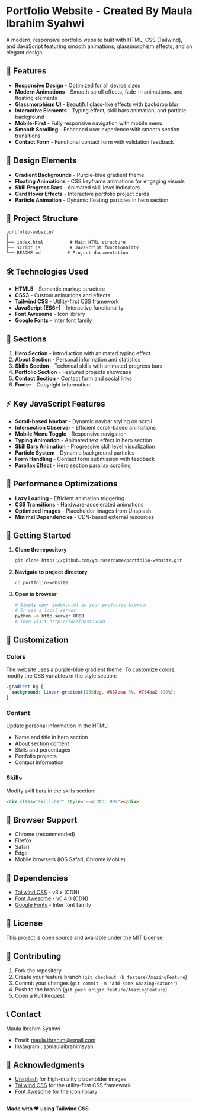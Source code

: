 # Portfolio Website - Created By Maula Ibrahim Syahwi

A modern, responsive portfolio website built with HTML, CSS (Tailwind), and JavaScript featuring smooth animations, glassmorphism effects, and an elegant design.

## 🚀 Features

- **Responsive Design** - Optimized for all device sizes
- **Modern Animations** - Smooth scroll effects, fade-in animations, and floating elements
- **Glassmorphism UI** - Beautiful glass-like effects with backdrop blur
- **Interactive Elements** - Typing effect, skill bars animation, and particle background
- **Mobile-First** - Fully responsive navigation with mobile menu
- **Smooth Scrolling** - Enhanced user experience with smooth section transitions
- **Contact Form** - Functional contact form with validation feedback

## 🎨 Design Elements

- **Gradient Backgrounds** - Purple-blue gradient theme
- **Floating Animations** - CSS keyframe animations for engaging visuals
- **Skill Progress Bars** - Animated skill level indicators
- **Card Hover Effects** - Interactive portfolio project cards
- **Particle Animation** - Dynamic floating particles in hero section

## 📁 Project Structure

```
portfolio-website/
│
├── index.html          # Main HTML structure
├── script.js           # JavaScript functionality
└── README.md          # Project documentation
```

## 🛠️ Technologies Used

- **HTML5** - Semantic markup structure
- **CSS3** - Custom animations and effects
- **Tailwind CSS** - Utility-first CSS framework
- **JavaScript (ES6+)** - Interactive functionality
- **Font Awesome** - Icon library
- **Google Fonts** - Inter font family

## 📱 Sections

1. **Hero Section** - Introduction with animated typing effect
2. **About Section** - Personal information and statistics
3. **Skills Section** - Technical skills with animated progress bars
4. **Portfolio Section** - Featured projects showcase
5. **Contact Section** - Contact form and social links
6. **Footer** - Copyright information

## ⚡ Key JavaScript Features

- **Scroll-based Navbar** - Dynamic navbar styling on scroll
- **Intersection Observer** - Efficient scroll-based animations
- **Mobile Menu Toggle** - Responsive navigation
- **Typing Animation** - Animated text effect in hero section
- **Skill Bars Animation** - Progressive skill level visualization
- **Particle System** - Dynamic background particles
- **Form Handling** - Contact form submission with feedback
- **Parallax Effect** - Hero section parallax scrolling

## 🎯 Performance Optimizations

- **Lazy Loading** - Efficient animation triggering
- **CSS Transitions** - Hardware-accelerated animations
- **Optimized Images** - Placeholder images from Unsplash
- **Minimal Dependencies** - CDN-based external resources

## 🚀 Getting Started

1. **Clone the repository**
   ```bash
   git clone https://github.com/yourusername/portfolio-website.git
   ```

2. **Navigate to project directory**
   ```bash
   cd portfolio-website
   ```

3. **Open in browser**
   ```bash
   # Simply open index.html in your preferred browser
   # Or use a local server
   python -m http.server 8000
   # Then visit http://localhost:8000
   ```

## 🎨 Customization

### Colors
The website uses a purple-blue gradient theme. To customize colors, modify the CSS variables in the style section:

```css
.gradient-bg {
  background: linear-gradient(135deg, #667eea 0%, #764ba2 100%);
}
```

### Content
Update personal information in the HTML:
- Name and title in hero section
- About section content
- Skills and percentages
- Portfolio projects
- Contact information

### Skills
Modify skill bars in the skills section:
```html
<div class="skill-bar" style="--width: 90%"></div>
```

## 📱 Browser Support

- Chrome (recommended)
- Firefox
- Safari
- Edge
- Mobile browsers (iOS Safari, Chrome Mobile)

## 🔧 Dependencies

- [Tailwind CSS](https://tailwindcss.com/) - v3.x (CDN)
- [Font Awesome](https://fontawesome.com/) - v6.4.0 (CDN)
- [Google Fonts](https://fonts.google.com/) - Inter font family

## 📄 License

This project is open source and available under the [MIT License](LICENSE).

## 🤝 Contributing

1. Fork the repository
2. Create your feature branch (`git checkout -b feature/AmazingFeature`)
3. Commit your changes (`git commit -m 'Add some AmazingFeature'`)
4. Push to the branch (`git push origin feature/AmazingFeature`)
5. Open a Pull Request

## 📞 Contact

Maula Ibrahim Syahwi
- Email: maula.ibrahim@email.com
- Instagram : @maulaibrahimsyah

## 🙏 Acknowledgments

- [Unsplash](https://unsplash.com/) for high-quality placeholder images
- [Tailwind CSS](https://tailwindcss.com/) for the utility-first CSS framework
- [Font Awesome](https://fontawesome.com/) for the icon library

---

**Made with ❤️ using Tailwind CSS**
